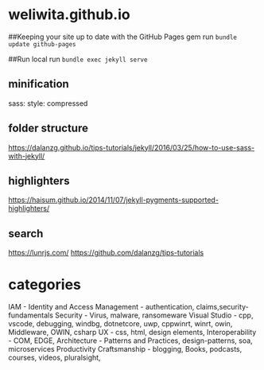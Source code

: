 # weliwita.github.io

##Keeping your site up to date with the GitHub Pages gem
run `bundle update github-pages`


##Run local
run `bundle exec jekyll serve`

## minification
sass:
  style: compressed

## folder structure
https://dalanzg.github.io/tips-tutorials/jekyll/2016/03/25/how-to-use-sass-with-jekyll/

## highlighters
https://haisum.github.io/2014/11/07/jekyll-pygments-supported-highlighters/

## search
https://lunrjs.com/
https://github.com/dalanzg/tips-tutorials

# categories
IAM - Identity and Access Management - authentication, claims,security-fundamentals
Security - Virus, malware, ransomeware
Visual Studio - cpp, vscode, debugging, windbg, dotnetcore, uwp, cppwinrt, winrt, owin, Middleware, OWIN, csharp
UX - css, html, design elements, 
Interoperability - COM, EDGE, 
Architecture - Patterns and Practices, design-patterns, soa, microservices
Productivity
Craftsmanship -   blogging, Books, podcasts, courses, videos, pluralsight, 